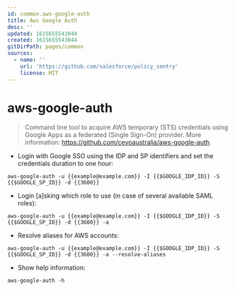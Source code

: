```yaml
---
id: common.aws-google-auth
title: Aws Google Auth
desc: ''
updated: 1615655543044
created: 1615655543044
gitDirPath: pages/common
sources:
  - name: ''
    url: 'https://github.com/salesforce/policy_sentry'
    license: MIT
---
```

# aws-google-auth

> Command line tool to acquire AWS temporary (STS) credentials using Google Apps as a federated (Single Sign-On) provider.
> More information: <https://github.com/cevoaustralia/aws-google-auth>.

- Login with Google SSO using the IDP and SP identifiers and set the credentials duration to one hour:

`aws-google-auth -u {{example@example.com}} -I {{$GOOGLE_IDP_ID}} -S {{$GOOGLE_SP_ID}} -d {{3600}}`

- Login [a]sking which role to use (in case of several available SAML roles):

`aws-google-auth -u {{example@example.com}} -I {{$GOOGLE_IDP_ID}} -S {{$GOOGLE_SP_ID}} -d {{3600}} -a`

- Resolve aliases for AWS accounts:

`aws-google-auth -u {{example@example.com}} -I {{$GOOGLE_IDP_ID}} -S {{$GOOGLE_SP_ID}} -d {{3600}} -a --resolve-aliases`

- Show help information:

`aws-google-auth -h`

